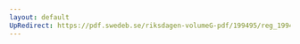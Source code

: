 ```yaml
---
layout: default
UpRedirect: https://pdf.swedeb.se/riksdagen-volumeG-pdf/199495/reg_199495_KU/reg_199495_KU_0018.pdf
---
```

